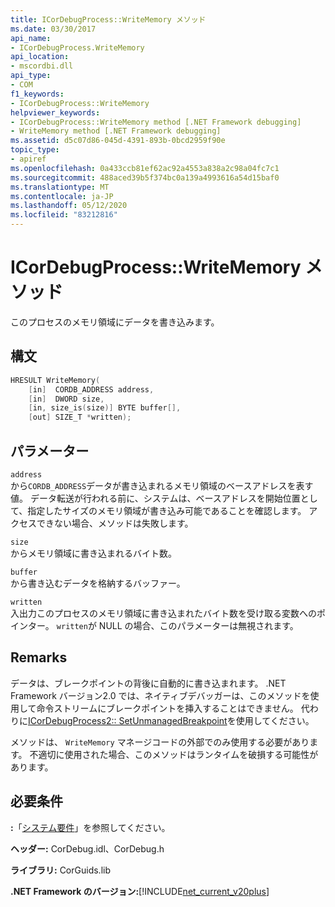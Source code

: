 ```yaml
---
title: ICorDebugProcess::WriteMemory メソッド
ms.date: 03/30/2017
api_name:
- ICorDebugProcess.WriteMemory
api_location:
- mscordbi.dll
api_type:
- COM
f1_keywords:
- ICorDebugProcess::WriteMemory
helpviewer_keywords:
- ICorDebugProcess::WriteMemory method [.NET Framework debugging]
- WriteMemory method [.NET Framework debugging]
ms.assetid: d5c07d86-045d-4391-893b-0bcd2959f90e
topic_type:
- apiref
ms.openlocfilehash: 0a433ccb81ef62ac92a4553a838a2c98a04fc7c1
ms.sourcegitcommit: 488aced39b5f374bc0a139a4993616a54d15baf0
ms.translationtype: MT
ms.contentlocale: ja-JP
ms.lasthandoff: 05/12/2020
ms.locfileid: "83212816"
---
```

# <a name="icordebugprocesswritememory-method"></a>ICorDebugProcess::WriteMemory メソッド
このプロセスのメモリ領域にデータを書き込みます。  
  
## <a name="syntax"></a>構文  
  
```cpp  
HRESULT WriteMemory(  
    [in]  CORDB_ADDRESS address,  
    [in]  DWORD size,  
    [in, size_is(size)] BYTE buffer[],  
    [out] SIZE_T *written);  
```  
  
## <a name="parameters"></a>パラメーター  
 `address`  
 から`CORDB_ADDRESS`データが書き込まれるメモリ領域のベースアドレスを表す値。 データ転送が行われる前に、システムは、ベースアドレスを開始位置として、指定したサイズのメモリ領域が書き込み可能であることを確認します。 アクセスできない場合、メソッドは失敗します。  
  
 `size`  
 からメモリ領域に書き込まれるバイト数。  
  
 `buffer`  
 から書き込むデータを格納するバッファー。  
  
 `written`  
 入出力このプロセスのメモリ領域に書き込まれたバイト数を受け取る変数へのポインター。 `written`が NULL の場合、このパラメーターは無視されます。  
  
## <a name="remarks"></a>Remarks  
 データは、ブレークポイントの背後に自動的に書き込まれます。 .NET Framework バージョン2.0 では、ネイティブデバッガーは、このメソッドを使用して命令ストリームにブレークポイントを挿入することはできません。 代わりに[ICorDebugProcess2:: SetUnmanagedBreakpoint](icordebugprocess2-setunmanagedbreakpoint-method.md)を使用してください。  
  
 メソッドは、 `WriteMemory` マネージコードの外部でのみ使用する必要があります。 不適切に使用された場合、このメソッドはランタイムを破損する可能性があります。  
  
## <a name="requirements"></a>必要条件  
 **:**「[システム要件](../../get-started/system-requirements.md)」を参照してください。  
  
 **ヘッダー:** CorDebug.idl、CorDebug.h  
  
 **ライブラリ:** CorGuids.lib  
  
 **.NET Framework のバージョン:**[!INCLUDE[net_current_v20plus](../../../../includes/net-current-v20plus-md.md)]
